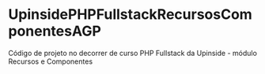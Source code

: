 # UpinsidePHPFullstackRecursosComponentesAGP
Código de projeto no decorrer de curso PHP Fullstack da Upinside - módulo Recursos e Componentes

